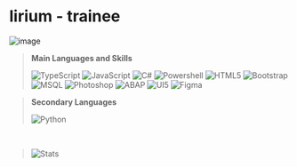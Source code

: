 # lirium - trainee
![image](https://github.com/lirium-dev/lirium-dev/assets/81167211/1463d240-618b-4460-a09b-7affcd849b42)



> **Main Languages and Skills**
> 
> ![TypeScript](https://img.shields.io/badge/typescript-%23007ACC.svg?style=for-the-badge&logo=typescript&logoColor=white)
> ![JavaScript](https://img.shields.io/badge/javascript-%23323330.svg?style=for-the-badge&logo=javascript&logoColor=%23F7DF1E)
> ![C#](https://img.shields.io/badge/c%23-%23239120.svg?style=for-the-badge&logo=csharp&logoColor=white)
> ![Powershell](https://img.shields.io/badge/Powershell-2CA5E0?style=for-the-badge&logo=powershell&logoColor=white)
> ![HTML5](https://img.shields.io/badge/html5-%23E34F26.svg?style=for-the-badge&logo=html5&logoColor=white)
> ![Bootstrap](https://img.shields.io/badge/Bootstrap-563D7C?style=for-the-badge&logo=bootstrap&logoColor=white)
> ![MSQL](https://img.shields.io/badge/Microsoft%20SQL%20Server-CC2927?style=for-the-badge&logo=microsoft%20sql%20server&logoColor=white)
> ![Photoshop](https://img.shields.io/badge/photoshop-%2331A8FF.svg?style=for-the-badge&logo=adobephotoshop&logoColor=white)
> ![ABAP](https://img.shields.io/badge/ABAP-CC2927?style=for-the-badge&logo=microsoft%20sql%20server&logoColor=white)
> ![UI5](https://img.shields.io/badge/UI5-CC2927?style=for-the-badge&logo=html5&logoColor=white)
> ![Figma](https://img.shields.io/badge/Figma-%1331A8FF.svg?style=for-the-badge&logo=Figma&logoColor=white)

> **Secondary Languages**
>
> ![Python](https://img.shields.io/badge/Python-3776AB?style=for-the-badge&logo=python&logoColor=white)




</br>

> ![Stats](https://github-readme-stats.vercel.app/api?username=lirium-dev&theme=dracula)

</br>
